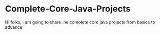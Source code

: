 # Complete-Core-Java-Projects
Hi folks, I am going to share .he complete core java projects from basics to advance 
